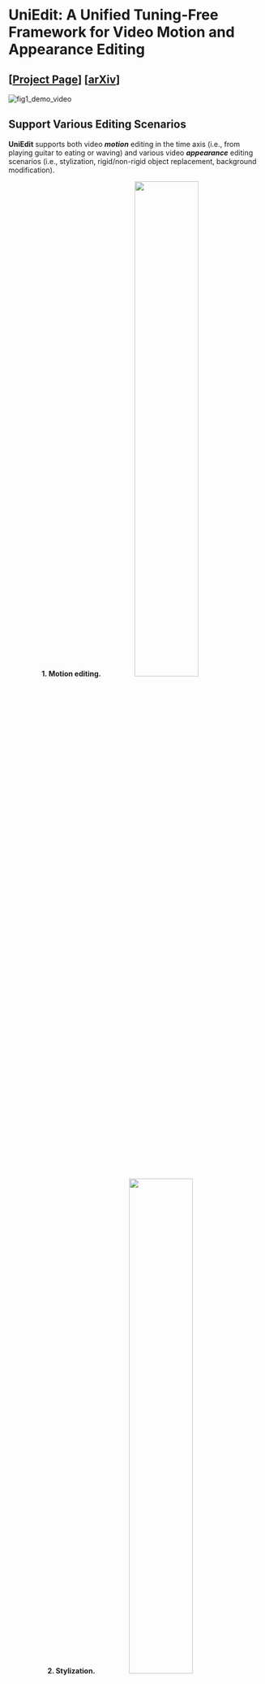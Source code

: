 
# UniEdit: A Unified Tuning-Free Framework for Video Motion and Appearance Editing
## [<a href="https://jianhongbai.github.io/UniEdit/" target="_blank">Project Page</a>] [<a href="https://arxiv.org/abs/2402.13185" target="_blank">arXiv</a>]


![fig1_demo_video](https://github.com/JianhongBai/UniEdit/assets/74419686/c18d11a1-fe02-473e-9133-65758b787bed)


## Support Various Editing Scenarios

**UniEdit** supports both video ***motion*** editing in the time axis (i.e., from playing guitar to eating or waving) and various video ***appearance*** editing scenarios (i.e., stylization, rigid/non-rigid object replacement, background modification).


<div align="center">
  
  **1. Motion editing.**
  <img src="https://github.com/JianhongBai/UniEdit/assets/74419686/4b66c473-21f0-41ee-9371-d1c1441cef86" style="width: 50%; margin-top: 0px;"/>
</div>
<div align="center">

  **2. Stylization.**
  <img src="https://github.com/JianhongBai/UniEdit/assets/74419686/c3caf23b-933e-400d-aaa3-343c9a440a4a" style="width: 50%; margin-top: 0px;"/>
</div>
<div align="center">
  
  **3. Rigid object replacement.**
  <img src="https://github.com/JianhongBai/UniEdit/assets/74419686/407747c7-45c9-44f4-8c28-c698bbdd2757" style="width: 50%; margin-top: 0px;"/>
</div>
<div align="center">
  
  **4. Non-rigid object replacement.**
  <img src="https://github.com/JianhongBai/UniEdit/assets/74419686/2e7117cd-0641-48f6-ac39-8da3cfbb7f70" style="width: 50%; margin-top: 0px;"/>
</div>
<div align="center">
  
  **5. Background modification.**
  <img src="https://github.com/JianhongBai/UniEdit/assets/74419686/90f6eff3-9a15-4dee-8d11-5ee2a7223514" style="width: 50%; margin-top: 0px;"/>
</div>

## Introduction
>**Abstract:** Recent advances in text-guided video editing have showcased promising results in appearance editing (e.g., stylization). However, video motion editing in the temporal dimension (e.g., from eating to waving), which distinguishes video editing from image editing, is underexplored. In this work, we present UniEdit, a tuning-free framework that supports both video motion and appearance editing by harnessing the power of a pre-trained text-to-video generator within an inversion-then-generation framework. To realize motion editing while preserving source video content, based on the insights that temporal and spatial self-attention layers encode inter-frame and intra-frame dependency respectively, we introduce auxiliary motion-reference and reconstruction branches to produce text-guided motion and source features respectively. The obtained features are then injected into the main editing path via temporal and spatial self-attention layers. Extensive experiments demonstrate that UniEdit covers video motion editing and various appearance editing scenarios, and surpasses the state-of-the-art methods.

**Features**:<br>

- **Versatile**: supports both video motion editing and various video appearance editing scenarios.
- **Tuning-free**: no training or optimization required.
- **Flexibility**: compatible with off-the-shelf T2V models.

## Demo
<!-- https://github.com/JianhongBai/UniEdit/assets/74419686/0f1bf5a8-600b-4834-a734-74ea8104971f -->


Please visit the [project webpage](https://jianhongbai.github.io/UniEdit/) to see more results and information.

## Usage

### Requirements
The code runs on Python 3.11.3 with Pytorch 2.0.1.

```bash
git clone https://github.com/JianhongBai/UniEdit.git
cd UniEdit
pip install -r requirements.txt
```

### Checkpoints

**LaVie:**
Our work primarily builds on the text-to-video generation framework [LaVie](https://github.com/Vchitect/LaVie), so we need to first download pretrained models:

```bash
git lfs install
cd UniEdit
git clone https://huggingface.co/CompVis/stable-diffusion-v1-4
git clone https://huggingface.co/Vchitect/LaVie
```

### Generating Segmentation Masks

We utilize foreground/background segmentation masks to further enhance the performance of UniEdit, we can use [SAM](https://github.com/facebookresearch/segment-anything) to generate the corresponding segmentation masks.

### Editing

Last, you can perform video appearance or motion editing with following commands:

```bash
python uniedit_a.py
```

```bash
python uniedit_m.py
```

## Acknowledgements

We express our gratitude for the awesome research works [LaVie](https://github.com/Vchitect/LaVie), [MasaCtrl](https://github.com/TencentARC/MasaCtrl/)! Thanks for the valuable work!


## Citation

```bibtex
@article{bai2024uniedit,
            title={UniEdit: A Unified Tuning-Free Framework for Video Motion and Appearance Editing},
            author={Bai, Jianhong and He, Tianyu and Wang, Yuchi and Guo, Junliang and Hu, Haoji and Liu, Zuozhu and Bian, Jiang},
            journal={arXiv preprint arXiv:2402.13185},
            year={2024}
          }
```
